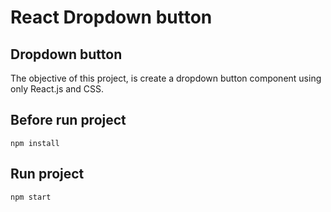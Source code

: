 # React Dropdown button

## Dropdown button
The objective of this project, is create a dropdown button component using only React.js and CSS.

## Before run project
```
npm install
``` 
## Run project
```
npm start
```